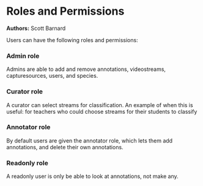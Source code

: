 # Roles and Permissions
**Authors:** Scott Barnard

Users can have the following roles and permissions:

### Admin role
Admins are able to add and remove annotations, videostreams, capturesources, users, and species.

### Curator role
A curator can select streams for classification. An example of when this is useful: for teachers who could choose streams for their students to classify

### Annotator role
By default users are given the annotator role, which lets them add annotations, and delete their own annotations.

### Readonly role
A readonly user is only be able to look at annotations, not make any.